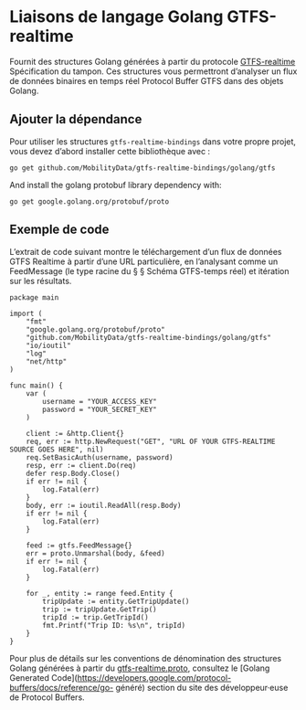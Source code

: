 # Liaisons de langage Golang GTFS-realtime 
 
 Fournit des structures Golang générées à partir du protocole 
 [GTFS-realtime](https://github.com/google/transit/tree/master/gtfs-realtime) Spécification du tampon. Ces structures vous permettront d’analyser un flux de données binaires en temps réel Protocol Buffer GTFS dans des objets Golang. 
 
## Ajouter la dépendance 
 
 Pour utiliser les structures `gtfs-realtime-bindings` dans votre propre projet, vous devez d’abord installer cette bibliothèque avec : 
 
```
go get github.com/MobilityData/gtfs-realtime-bindings/golang/gtfs
```

And install the golang protobuf library dependency with:
```
go get google.golang.org/protobuf/proto
```
 
## Exemple de code 
 
 L’extrait de code suivant montre le téléchargement d’un flux de données GTFS Realtime à partir d’une URL particulière, en l’analysant comme un FeedMessage (le type racine du § § Schéma GTFS-temps réel) et itération sur les résultats. 
 
```golang
package main

import (
    "fmt"
    "google.golang.org/protobuf/proto"
    "github.com/MobilityData/gtfs-realtime-bindings/golang/gtfs"
    "io/ioutil"
    "log"
    "net/http"
)

func main() {
    var (
        username = "YOUR_ACCESS_KEY"
        password = "YOUR_SECRET_KEY"
    )

    client := &http.Client{}
    req, err := http.NewRequest("GET", "URL OF YOUR GTFS-REALTIME SOURCE GOES HERE", nil)
    req.SetBasicAuth(username, password)
    resp, err := client.Do(req)
    defer resp.Body.Close()
    if err != nil {
        log.Fatal(err)
    }
    body, err := ioutil.ReadAll(resp.Body)
    if err != nil {
        log.Fatal(err)
    }

    feed := gtfs.FeedMessage{}
    err = proto.Unmarshal(body, &feed)
    if err != nil {
        log.Fatal(err)
    }

    for _, entity := range feed.Entity {
        tripUpdate := entity.GetTripUpdate()
        trip := tripUpdate.GetTrip()
        tripId := trip.GetTripId()
        fmt.Printf("Trip ID: %s\n", tripId)
    }
}
``` 
 
 Pour plus de détails sur les conventions de dénomination des structures Golang générées à partir du [gtfs-realtime.proto](https://github.com/google/transit/blob/master/gtfs-realtime/proto/gtfs-realtime.proto), consultez le [Golang Generated Code](https://developers.google.com/protocol-buffers/docs/reference/go- généré) section du site des développeur·euse de Protocol Buffers. 
